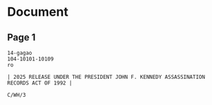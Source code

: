# Document

## Page 1

```text
14-gagao
104-10101-10109
ro

| 2025 RELEASE UNDER THE PRESIDENT JOHN F. KENNEDY ASSASSINATION RECORDS ACT OF 1992 |

C/WH/3
```

